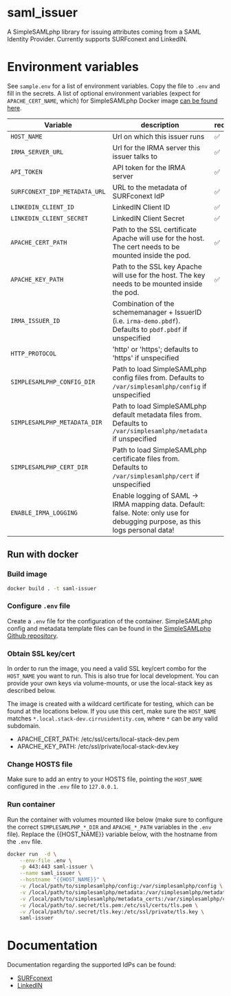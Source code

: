 # saml_issuer

A SimpleSAMLphp library for issuing attributes coming from a SAML Identity Provider.
Currently supports SURFconext and LinkedIN.

# Environment variables
See `sample.env` for a list of environment variables. Copy the file to `.env` and fill in the secrets.
A list of optional environment variables (expect for `APACHE_CERT_NAME`, which) for SimpleSAMLphp Docker image [can be found here](https://github.com/cirrusidentity/docker-simplesamlphp/tree/master?tab=readme-ov-file#environmental-variables).

| Variable | description | required |
| --- | --- | --- |
| `HOST_NAME` | Url on which this issuer runs | ✅ |
| `IRMA_SERVER_URL` | Url for the IRMA server this issuer talks to | ✅ |
| `API_TOKEN` | API token for the IRMA server | ✅ |
| `SURFCONEXT_IDP_METADATA_URL` | URL to the metadata of SURFconext IdP | ✅ |
| `LINKEDIN_CLIENT_ID` | LinkedIN Client ID | ✅ |
| `LINKEDIN_CLIENT_SECRET` | LinkedIN Client Secret | ✅ |
| `APACHE_CERT_PATH` | Path to the SSL certificate Apache will use for the host. The cert needs to be mounted inside the pod. | ✅ |
| `APACHE_KEY_PATH` | Path to the SSL key Apache will use for the host. The key needs to be mounted inside the pod. | ✅ |
| `IRMA_ISSUER_ID` | Combination of the schememanager + IssuerID (i.e. `irma-demo.pbdf`). Defaults to `pbdf.pbdf` if unspecified | |
| `HTTP_PROTOCOL` | 'http' or 'https'; defaults to 'https' if unspecified | |
| `SIMPLESAMLPHP_CONFIG_DIR` | Path to load SimpleSAMLphp config files from. Defaults to `/var/simplesamlphp/config` if unspecified | |
| `SIMPLESAMLPHP_METADATA_DIR` | Path to load SimpleSAMLphp default metadata files from. Defaults to `/var/simplesamlphp/metadata` if unspecified | |
| `SIMPLESAMLPHP_CERT_DIR` | Path to load SimpleSAMLphp certificate files from. Defaults to `/var/simplesamlphp/cert` if unspecified | |
| `ENABLE_IRMA_LOGGING` | Enable logging of SAML -> IRMA mapping data. Default: false. Note: only use for debugging purpose, as this logs personal data! | |

## Run with docker

### Build image
```bash
docker build . -t saml-issuer
```

### Configure `.env` file
Create a `.env` file for the configuration of the container.
SimpleSAMLphp config and metadata template files can be found in the [SimpleSAMLphp Github repository](https://github.com/simplesamlphp/simplesamlphp).

### Obtain SSL key/cert
In order to run the image, you need a valid SSL key/cert combo for the `HOST_NAME` you want to run.
This is also true for local development. You can provide your own keys via volume-mounts, or use the local-stack key as described below.

The image is created with a wildcard certificate for testing, which can be found at the locations below.
If you use this cert, make sure the `HOST_NAME` matches `*.local.stack-dev.cirrusidentity.com`, where `*` can be any valid subdomain.
- APACHE_CERT_PATH: /etc/ssl/certs/local-stack-dev.pem
- APACHE_KEY_PATH: /etc/ssl/private/local-stack-dev.key

### Change HOSTS file
Make sure to add an entry to your HOSTS file, pointing the `HOST_NAME` configured in the `.env` file to `127.0.0.1`.

### Run container
Run the container with volumes mounted like below (make sure to configure the correct `SIMPLESAMLPHP_*_DIR` and `APACHE_*_PATH` variables in the `.env` file).
Replace the {{HOST_NAME}} variable below, with the hostname from the `.env` file.

```bash
docker run  -d \
    --env-file .env \
    -p 443:443 saml-issuer \
    --name saml_issuer \
    --hostname "{{HOST_NAME}}" \
    -v /local/path/to/simplesamlphp/config:/var/simplesamlphp/config \
    -v /local/path/to/simplesamlphp/metadata:/var/simplesamlphp/metadata \
    -v /local/path/to/simplesamlphp/metadata_certs:/var/simplesamlphp/cert \
    -v /local/path/to/.secret/tls.pem:/etc/ssl/certs/tls.pem \
    -v /local/path/to/.secret/tls.key:/etc/ssl/private/tls.key \
    saml-issuer
```

# Documentation
Documentation regarding the supported IdPs can be found:
- [SURFconext](https://servicedesk.surf.nl/wiki/spaces/IAM/pages/128909810/SURFconext+for+Service+Providers)
- [LinkedIN](https://learn.microsoft.com/en-us/linkedin/shared/authentication/authentication)